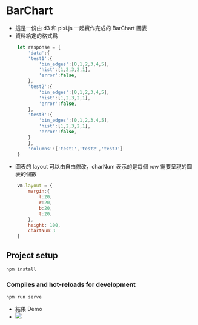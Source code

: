 # BarChart
- 這是一份由 d3 和 pixi.js 一起實作完成的 BarChart 圖表
- 資料給定的格式爲
```javascript
    let response = {
        'data':{
        'test1':{
            'bin_edges':[0,1,2,3,4,5],
            'hist':[1,2,3,2,1],
            'error':false,
        },
        'test2':{
            'bin_edges':[0,1,2,3,4,5],
            'hist':[1,2,3,2,1],
            'error':false,
        },
        'test3':{
            'bin_edges':[0,1,2,3,4,5],
            'hist':[1,2,3,2,1],
            'error':false,                  
        }
        },
        'columns':['test1','test2','test3']
    }
```

- 圖表的 layout 可以由自由修改，charNum 表示的是每個 row 需要呈現的圖表的個數
```javascript
    vm.layout = {
        margin:{
            l:20,
            r:20,
            b:20,
            t:20,
        },
        height: 100,
        chartNum:3
    }
```

## Project setup
```
npm install
```

### Compiles and hot-reloads for development
```
npm run serve
```

- 結果 Demo
- ![](https://i.imgur.com/GbUhHwQ.png)